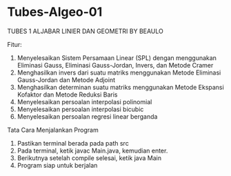 # Tubes-Algeo-01
TUBES 1 ALJABAR LINIER DAN GEOMETRI BY BEAULO

Fitur:
1. Menyelesaikan Sistem Persamaan Linear (SPL) dengan menggunakan Eliminasi Gauss, Eliminasi Gauss-Jordan, Invers, dan Metode Cramer
2. Menghasilkan invers dari suatu matriks menggunakan Metode Eliminasi Gauss-Jordan dan Metode Adjoint
3. Menghasilkan determinan suatu matriks menggunakan Metode Ekspansi Kofaktor dan Metode Reduksi Baris
4. Menyelesaikan persoalan interpolasi polinomial
5. Menyelesaikan persoalan interpolasi bicubic
6. Menyelesaikan persoalan regresi linear berganda

Tata Cara Menjalankan Program
1. Pastikan terminal berada pada path src
2. Pada terminal, ketik javac Main.java, kemudian enter.
3. Berikutnya setelah compile selesai, ketik java Main
4. Program siap untuk berjalan